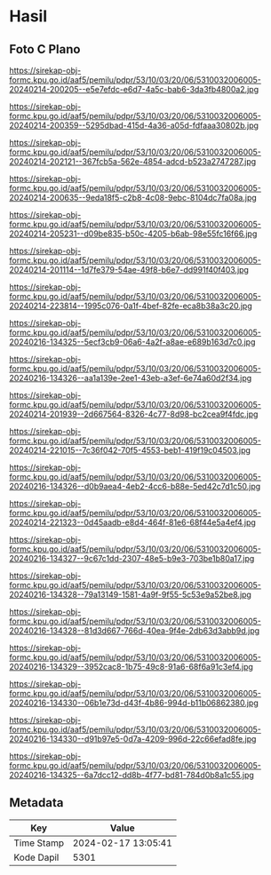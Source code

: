 # Hasil

## Foto C Plano

https://sirekap-obj-formc.kpu.go.id/aaf5/pemilu/pdpr/53/10/03/20/06/5310032006005-20240214-200205--e5e7efdc-e6d7-4a5c-bab6-3da3fb4800a2.jpg

https://sirekap-obj-formc.kpu.go.id/aaf5/pemilu/pdpr/53/10/03/20/06/5310032006005-20240214-200359--5295dbad-415d-4a36-a05d-fdfaaa30802b.jpg

https://sirekap-obj-formc.kpu.go.id/aaf5/pemilu/pdpr/53/10/03/20/06/5310032006005-20240214-202121--367fcb5a-562e-4854-adcd-b523a2747287.jpg

https://sirekap-obj-formc.kpu.go.id/aaf5/pemilu/pdpr/53/10/03/20/06/5310032006005-20240214-200635--9eda18f5-c2b8-4c08-9ebc-8104dc7fa08a.jpg

https://sirekap-obj-formc.kpu.go.id/aaf5/pemilu/pdpr/53/10/03/20/06/5310032006005-20240214-205231--d09be835-b50c-4205-b6ab-98e55fc16f66.jpg

https://sirekap-obj-formc.kpu.go.id/aaf5/pemilu/pdpr/53/10/03/20/06/5310032006005-20240214-201114--1d7fe379-54ae-49f8-b6e7-dd991f40f403.jpg

https://sirekap-obj-formc.kpu.go.id/aaf5/pemilu/pdpr/53/10/03/20/06/5310032006005-20240214-223814--1995c076-0a1f-4bef-82fe-eca8b38a3c20.jpg

https://sirekap-obj-formc.kpu.go.id/aaf5/pemilu/pdpr/53/10/03/20/06/5310032006005-20240216-134325--5ecf3cb9-06a6-4a2f-a8ae-e689b163d7c0.jpg

https://sirekap-obj-formc.kpu.go.id/aaf5/pemilu/pdpr/53/10/03/20/06/5310032006005-20240216-134326--aa1a139e-2ee1-43eb-a3ef-6e74a60d2f34.jpg

https://sirekap-obj-formc.kpu.go.id/aaf5/pemilu/pdpr/53/10/03/20/06/5310032006005-20240214-201939--2d667564-8326-4c77-8d98-bc2cea9f4fdc.jpg

https://sirekap-obj-formc.kpu.go.id/aaf5/pemilu/pdpr/53/10/03/20/06/5310032006005-20240214-221015--7c36f042-70f5-4553-beb1-419f19c04503.jpg

https://sirekap-obj-formc.kpu.go.id/aaf5/pemilu/pdpr/53/10/03/20/06/5310032006005-20240216-134326--d0b9aea4-4eb2-4cc6-b88e-5ed42c7d1c50.jpg

https://sirekap-obj-formc.kpu.go.id/aaf5/pemilu/pdpr/53/10/03/20/06/5310032006005-20240214-221323--0d45aadb-e8d4-464f-81e6-68f44e5a4ef4.jpg

https://sirekap-obj-formc.kpu.go.id/aaf5/pemilu/pdpr/53/10/03/20/06/5310032006005-20240216-134327--9c67c1dd-2307-48e5-b9e3-703be1b80a17.jpg

https://sirekap-obj-formc.kpu.go.id/aaf5/pemilu/pdpr/53/10/03/20/06/5310032006005-20240216-134328--79a13149-1581-4a9f-9f55-5c53e9a52be8.jpg

https://sirekap-obj-formc.kpu.go.id/aaf5/pemilu/pdpr/53/10/03/20/06/5310032006005-20240216-134328--81d3d667-766d-40ea-9f4e-2db63d3abb9d.jpg

https://sirekap-obj-formc.kpu.go.id/aaf5/pemilu/pdpr/53/10/03/20/06/5310032006005-20240216-134329--3952cac8-1b75-49c8-91a6-68f6a91c3ef4.jpg

https://sirekap-obj-formc.kpu.go.id/aaf5/pemilu/pdpr/53/10/03/20/06/5310032006005-20240216-134330--06b1e73d-d43f-4b86-994d-b11b06862380.jpg

https://sirekap-obj-formc.kpu.go.id/aaf5/pemilu/pdpr/53/10/03/20/06/5310032006005-20240216-134330--d91b97e5-0d7a-4209-996d-22c66efad8fe.jpg

https://sirekap-obj-formc.kpu.go.id/aaf5/pemilu/pdpr/53/10/03/20/06/5310032006005-20240216-134325--6a7dcc12-dd8b-4f77-bd81-784d0b8a1c55.jpg


## Metadata

| Key        | Value               |
| ---------- | ------------------- |
| Time Stamp | 2024-02-17 13:05:41 |
| Kode Dapil | 5301                |



